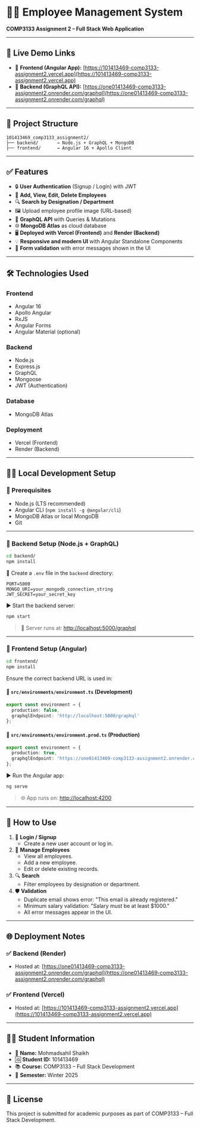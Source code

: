 # 🧑‍💼 Employee Management System
**COMP3133 Assignment 2 – Full Stack Web Application**

---

## 🔗 Live Demo Links

- 🔹 **Frontend (Angular App):** [https://101413469-comp3133-assignment2.vercel.app](https://101413469-comp3133-assignment2.vercel.app)
- 🔹 **Backend (GraphQL API):** [https://one01413469-comp3133-assignment2.onrender.com/graphql](https://one01413469-comp3133-assignment2.onrender.com/graphql)

---

## 📁 Project Structure

```
101413469_comp3133_assignment2/
├── backend/       → Node.js + GraphQL + MongoDB
├── frontend/      → Angular 16 + Apollo Client
```

---

## ✅ Features

- 🔒 **User Authentication** (Signup / Login) with JWT
- 📄 **Add, View, Edit, Delete Employees**
- 🔍 **Search by Designation / Department**
- 🖼️ Upload employee profile image (URL-based)
- 🚀 **GraphQL API** with Queries & Mutations
- 🌐 **MongoDB Atlas** as cloud database
- 🖥️ **Deployed with Vercel (Frontend)** and **Render (Backend)**
- 💡 **Responsive and modern UI** with Angular Standalone Components
- 🧠 **Form validation** with error messages shown in the UI

---

## 🛠️ Technologies Used

### Frontend
- Angular 16
- Apollo Angular
- RxJS
- Angular Forms
- Angular Material (optional)

### Backend
- Node.js
- Express.js
- GraphQL
- Mongoose
- JWT (Authentication)

### Database
- MongoDB Atlas

### Deployment
- Vercel (Frontend)
- Render (Backend)

---

## 🧑‍💻 Local Development Setup

### 🔹 Prerequisites

- Node.js (LTS recommended)
- Angular CLI (`npm install -g @angular/cli`)
- MongoDB Atlas or local MongoDB
- Git

---

### 🔧 Backend Setup (Node.js + GraphQL)

```bash
cd backend/
npm install
```

🔐 Create a `.env` file in the `backend` directory:

```env
PORT=5000
MONGO_URI=your_mongodb_connection_string
JWT_SECRET=your_secret_key
```

▶️ Start the backend server:

```bash
npm start
```

> 🚀 Server runs at: [http://localhost:5000/graphql](http://localhost:5000/graphql)

---

### 🔧 Frontend Setup (Angular)

```bash
cd frontend/
npm install
```

Ensure the correct backend URL is used in:

#### 📁 `src/environments/environment.ts` (Development)
```ts
export const environment = {
  production: false,
  graphqlEndpoint: 'http://localhost:5000/graphql'
};
```

#### 📁 `src/environments/environment.prod.ts` (Production)
```ts
export const environment = {
  production: true,
  graphqlEndpoint: 'https://one01413469-comp3133-assignment2.onrender.com/graphql'
};
```

▶️ Run the Angular app:

```bash
ng serve
```

> 🌐 App runs on: [http://localhost:4200](http://localhost:4200)

---

## 🧪 How to Use

1. 🔐 **Login / Signup**
   - Create a new user account or log in.
2. 👥 **Manage Employees**
   - View all employees.
   - Add a new employee.
   - Edit or delete existing records.
3. 🔍 **Search**
   - Filter employees by designation or department.
4. 🛡️ **Validation**
   - Duplicate email shows error: "This email is already registered."
   - Minimum salary validation: "Salary must be at least $1000."
   - All error messages appear in the UI.

---

## 🌐 Deployment Notes

### ✅ Backend (Render)
- Hosted at: [https://one01413469-comp3133-assignment2.onrender.com/graphql](https://one01413469-comp3133-assignment2.onrender.com/graphql)

### ✅ Frontend (Vercel)
- Hosted at: [https://101413469-comp3133-assignment2.vercel.app](https://101413469-comp3133-assignment2.vercel.app)

---

## 🧑‍🎓 Student Information

- 👤 **Name:** Mohmadsahil Shaikh
- 🆔 **Student ID:** 101413469
- 📚 **Course:** COMP3133 – Full Stack Development
- 📅 **Semester:** Winter 2025

---

## 📄 License

This project is submitted for academic purposes as part of COMP3133 – Full Stack Development.

